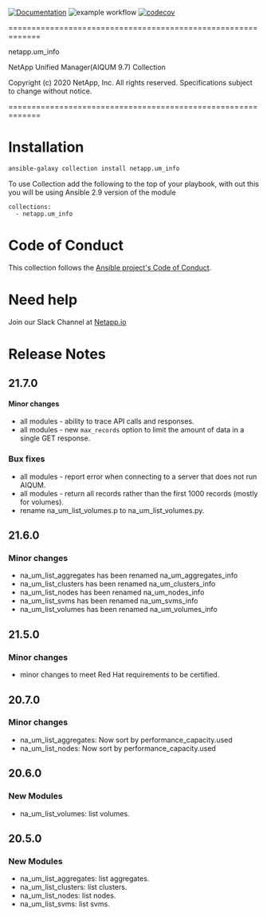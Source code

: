 [![Documentation](https://img.shields.io/badge/docs-brightgreen.svg)](https://docs.ansible.com/ansible/devel/collections/netapp/um_info/index.html)
![example workflow](https://github.com/ansible-collections/netapp.um_info/actions/workflows/main.yml/badge.svg)
[![codecov](https://codecov.io/gh/ansible-collections/netapp.um_info/branch/main/graph/badge.svg?token=weBYkksxSi)](https://codecov.io/gh/ansible-collections/netapp.um_info)


=============================================================

 netapp.um_info

 NetApp Unified Manager(AIQUM 9.7) Collection

 Copyright (c) 2020 NetApp, Inc. All rights reserved.
 Specifications subject to change without notice.

=============================================================
# Installation
```bash
ansible-galaxy collection install netapp.um_info
```
To use Collection add the following to the top of your playbook, with out this you will be using Ansible 2.9 version of the module
```
collections:
  - netapp.um_info
```

# Code of Conduct
This collection follows the [Ansible project's Code of Conduct](https://docs.ansible.com/ansible/devel/community/code_of_conduct.html).

# Need help
Join our Slack Channel at [Netapp.io](http://netapp.io/slack)

# Release Notes

## 21.7.0

#### Minor changes
  - all modules - ability to trace API calls and responses.
  - all modules - new `max_records` option to limit the amount of data in a single GET response.

### Bux fixes
  - all modules - report error when connecting to a server that does not run AIQUM.
  - all modules - return all records rather than the first 1000 records (mostly for volumes).
  - rename na_um_list_volumes.p to na_um_list_volumes.py.

## 21.6.0
### Minor changes
- na_um_list_aggregates has been renamed na_um_aggregates_info 
- na_um_list_clusters has been renamed na_um_clusters_info
- na_um_list_nodes has been renamed na_um_nodes_info
- na_um_list_svms has been renamed na_um_svms_info
- na_um_list_volumes has been renamed na_um_volumes_info

## 21.5.0

### Minor changes
- minor changes to meet Red Hat requirements to be certified.

## 20.7.0

### Minor changes
- na_um_list_aggregates: Now sort by performance_capacity.used
- na_um_list_nodes: Now sort by performance_capacity.used

## 20.6.0

### New Modules
- na_um_list_volumes: list volumes.

## 20.5.0

### New Modules
- na_um_list_aggregates: list aggregates.
- na_um_list_clusters: list clusters.
- na_um_list_nodes: list nodes.
- na_um_list_svms: list svms.

